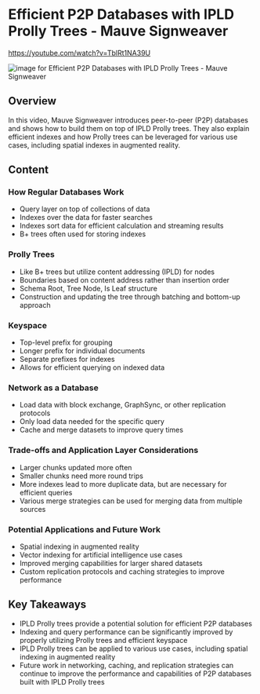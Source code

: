 # Efficient P2P Databases with IPLD Prolly Trees - Mauve Signweaver

<https://youtube.com/watch?v=TblRt1NA39U>

![image for Efficient P2P Databases with IPLD Prolly Trees - Mauve Signweaver](/thing23/TblRt1NA39U.jpg)

## Overview

In this video, Mauve Signweaver introduces peer-to-peer (P2P) databases and shows how to build them on top of IPLD Prolly trees. They also explain efficient indexes and how Prolly trees can be leveraged for various use cases, including spatial indexes in augmented reality.

## Content

### How Regular Databases Work
- Query layer on top of collections of data
- Indexes over the data for faster searches
- Indexes sort data for efficient calculation and streaming results
- B+ trees often used for storing indexes

### Prolly Trees
- Like B+ trees but utilize content addressing (IPLD) for nodes
- Boundaries based on content address rather than insertion order
- Schema Root, Tree Node, Is Leaf structure
- Construction and updating the tree through batching and bottom-up approach

### Keyspace
- Top-level prefix for grouping
- Longer prefix for individual documents
- Separate prefixes for indexes
- Allows for efficient querying on indexed data

### Network as a Database
- Load data with block exchange, GraphSync, or other replication protocols
- Only load data needed for the specific query
- Cache and merge datasets to improve query times

### Trade-offs and Application Layer Considerations
- Larger chunks updated more often
- Smaller chunks need more round trips
- More indexes lead to more duplicate data, but are necessary for efficient queries
- Various merge strategies can be used for merging data from multiple sources

### Potential Applications and Future Work
- Spatial indexing in augmented reality
- Vector indexing for artificial intelligence use cases
- Improved merging capabilities for larger shared datasets
- Custom replication protocols and caching strategies to improve performance

## Key Takeaways

- IPLD Prolly trees provide a potential solution for efficient P2P databases
- Indexing and query performance can be significantly improved by properly utilizing Prolly trees and efficient keyspace
- IPLD Prolly trees can be applied to various use cases, including spatial indexing in augmented reality
- Future work in networking, caching, and replication strategies can continue to improve the performance and capabilities of P2P databases built with IPLD Prolly trees